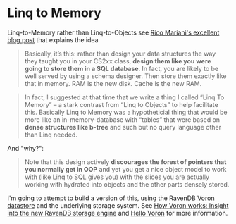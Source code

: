 # Linq to Memory
Linq-to-Memory rather than Linq-to-Objects see [Rico Mariani's excellent blog post](http://blogs.msdn.com/b/ricom/archive/2015/01/02/quot-linq-to-memory-quot-another-old-idea.aspx) that explains the idea

> Basically, it’s this: rather than design your data structures the way they taught you in your CS2xx class, **design them like you were going to store them in a SQL database**.  In fact, you are likely to be well served by using a schema designer.  Then store them exactly like that in memory.  RAM is the new disk.  Cache is the new RAM.

> In fact, I suggested at that time that we write a thing I called “Linq To Memory” – a stark contrast from “Linq to Objects” to help facilitate this.  Basically Linq to Memory was a hypotheticial thing that would be more like an in-memory-database with “tables” that were based on **dense structures like b-tree** and such but no query language other than Linq needed.

And "why?":

> Note that this design actively **discourages the forest of pointers that you normally get in OOP** and yet you get a nice object model to work with (like Linq to SQL gives you) with the slices you are actually working with hydrated into objects and the other parts densely stored.

I'm going to attempt to build a version of this, using the RavenDB [Voron datastore](https://github.com/ravendb/ravendb/tree/master/Raven.Voron) and the underlying storage system. See [How Voron works: Insight into the new RavenDB storage engine](http://www.slideshare.net/ayenderahien/voron) and [Hello Voron](http://ayende.com/blog/163458/hello-voron) for more information.